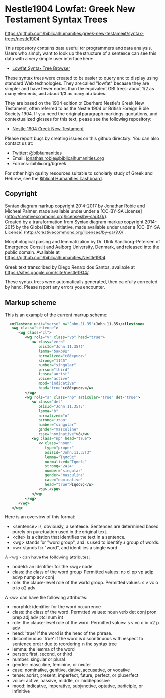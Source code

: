 # Nestle1904 Lowfat: Greek New Testament Syntax Trees

https://github.com/biblicalhumanities/greek-new-testament/syntax-trees/nestle1904

This repository contains data useful for programmers and data analysis.  Users who simply want to look up the structure of a sentence can see this data with a very simple user interface here:

- [Lowfat Syntax Tree Browser](http://ibiblio.org/bgreek/resources/syntax-trees/reader/)

These syntax trees were created to be easier to query and to display using standard Web technologies. They are called "lowfat" because they are simpler and have fewer nodes than the equivalent GBI trees: about 1/2 as many elements, and about 1/3 as many attributes.

They are based on the 1904 edition of Eberhard Nestle's Greek New Testament, often referred to as the Nestle 1904 or British Foreign Bible Society 1904.  If you need the original paragraph markings, quotations, and contextualized glosses for this text, please see the following repository: 

- [Nestle 1904 Greek New Testament](https://github.com/biblicalhumanities/nestle1904).

Please report bugs by creating issues on this github directory. You can also contact us at:

- Twitter: @bibhumanities
- Email: jonathan.robie@biblicalhumanities.org
- Forums: ibiblio.org/bgreek

For other high quality resources suitable to scholarly study of Greek and Hebrew, see the [Biblical Humanities Dashboard](http://biblicalhumanities.org/dashboard/).

## Copyright

Syntax diagram markup copyright 2014-2017 by Jonathan Robie and Micheal Palmer,  made available under under a
[CC-BY-SA License] (http://creativecommons.org/licenses/by-sa/3.0/).  
Created by a transformation from Syntax diagram markup copyright 2014-2015 by the Global Bible Initiative, made available under under a
[CC-BY-SA License] (http://creativecommons.org/licenses/by-sa/3.0/).  

Morphological parsing and lemmatization by Dr. Ulrik Sandborg-Petersen
of Emergence Consult and Aalborg University, Denmark, and released
into the public domain. Available at https://github.com/biblicalhumanities/Nestle1904.

Greek text transcribed by Diego Renato dos Santos, available at
https://sites.google.com/site/nestle1904/.

These syntax trees were automatically generated, then carefully corrected by hand.  Please report any errors you encounter.


## Markup scheme

This is an example of the current markup scheme:

```xml
  <milestone unit="verse" n="John.11.35">John.11.35</milestone>
   <wg class="sentence">
      <wg class="cl">
         <wg role="v" class="vp" head="true">
            <w class="verb"
               osisId="John.11.35!1"
               lemma="δακρύω"
               normalized="ἐδάκρυσεν"
               strong="1145"
               number="singular"
               person="third"
               tense="aorist"
               voice="active"
               mood="indicative"
               head="true">ἐδάκρυσεν</w>
         </wg>
         <wg role="s" class="np" articular="true" det="true">
            <w class="det"
               osisId="John.11.35!2"
               lemma="ὁ"
               normalized="ὁ"
               strong="3588"
               number="singular"
               gender="masculine"
               case="nominative">ὁ</w>
            <wg class="np" head="true">
               <w class="noun"
                  type="proper"
                  osisId="John.11.35!3"
                  lemma="Ἰησοῦς"
                  normalized="Ἰησοῦς"
                  strong="2424"
                  number="singular"
                  gender="masculine"
                  case="nominative"
                  head="true">Ἰησοῦς</w>
               <pu>.</pu>
            </wg>
         </wg>
      </wg>
   </wg>
```

Here is an overview of this format:

- &lt;sentence> is, obviously, a sentence. Sentences are determined based purely on punctuation used in the original text.
- &lt;cite> is a citation that identifies the text in a sentence.
- &lt;wg> stands for "word group", and is used to identify a group of words.
- &lt;w> stands for "word", and identifies a single word.

A &lt;wg> can have the following attributes:

- nodeId: an identifier for the &lt;wg> node
- class: the class of the word group. Permitted values: np cl pp vp adjp advp nump adv conj
- role: the clause-level role of the world group. Permitted values: s v vc o p io o2 adv

A &lt;w> can have the following attributes:

- morphId: identifier for the word occurrence
- class: the class of the word. Permitted values: noun verb det conj pron prep adj adv ptcl num int
- role: the clause-level role of the word. Permitted values: s v vc o  io o2 p adv
- head: 'true' if the word is the head of the phrase.
- discontinuous: 'true' if the word is discontinuous with respect to sentence order due to reordering in the syntax tree
- lemma: the lemma of the word
- person: first, second, or third
- number: singular or plural
- gender: masculine, feminine, or neuter
- case: nominative, genitive, dative, accusative, or vocative
- tense: aorist, present, imperfect, future, perfect, or pluperfect
- voice: active, passive, middle, or middlepassive
- mood: indicative, imperative, subjunctive, optative, participle, or infinitive
